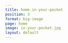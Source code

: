 ```yaml
---
title: home.in-your-pocket
position: 3
format: big-image
page: home
image: in-your-pocket.jpg
layout: default
---
```


